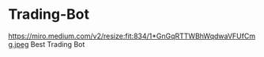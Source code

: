 # Trading-Bot
https://miro.medium.com/v2/resize:fit:834/1*GnGqRTTWBhWqdwaVFUfCmg.jpeg
Best Trading Bot
